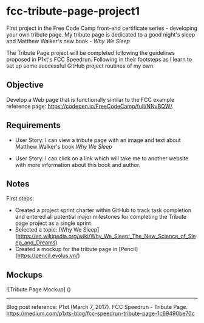 # fcc-tribute-page-project1
First project in the Free Code Camp front-end certificate series - developing your own tribute page.  My tribute page is dedicated to a good night's sleep and Matthew Walker's new book - *Why We Sleep*

The Tribute Page project will be completed following the guidelines proposed in P1xt's FCC Speedrun.  Following in their footsteps as I learn to set up some successful GitHub project routines of my own.

## Objective

Develop a Web page that is functionally similar to the FCC example reference page: https://codepen.io/FreeCodeCamp/full/NNvBQW/.

## Requirements

* User Story: I can view a tribute page with an image and text about Matthew Walker's book *Why We Sleep*

* User Story: I can click on a link which will take me to another website with more information about this book and author.

## Notes

First steps:

* Created a project sprint charter within GitHub to track task completion and entered all potential major milestones for completing the Tribute page project as a single sprint
* Selected a topic: [Why We Sleep] (https://en.wikipedia.org/wiki/Why_We_Sleep:_The_New_Science_of_Sleep_and_Dreams)
* Created a mockup for the tribute page in [Pencil] (https://pencil.evolus.vn/)

## Mockups

![Tribute Page Mockup] ()

---

Blog post reference:
P1xt (March 7, 2017).  FCC Speedrun - Tribute Page.  https://medium.com/p1xts-blog/fcc-speedrun-tribute-page-1c69490be70c
